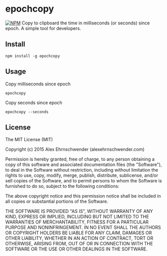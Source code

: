 # epochcopy
[![NPM](https://nodei.co/npm/epochcopy.png?downloads=true)](https://nodei.co/npm/epochcopy/)
Copy to clipboard the time in milliseconds (or seconds) since epoch.  A simple tool for developers.


## Install
    
```shell
npm install -g epochcopy
```


## Usage
Copy milliseconds since epoch
```shell
epochcopy
```
    
Copy seconds since epoch
```shell
epochcopy --seconds
```

## License

The MIT License (MIT)

Copyright (c) 2015 Alex Ehrnschwender (alexehrnschwender.com)

Permission is hereby granted, free of charge, to any person obtaining a copy of
this software and associated documentation files (the "Software"), to deal in
the Software without restriction, including without limitation the rights to
use, copy, modify, merge, publish, distribute, sublicense, and/or sell copies of
the Software, and to permit persons to whom the Software is furnished to do so,
subject to the following conditions:

The above copyright notice and this permission notice shall be included in all
copies or substantial portions of the Software.

THE SOFTWARE IS PROVIDED "AS IS", WITHOUT WARRANTY OF ANY KIND, EXPRESS OR
IMPLIED, INCLUDING BUT NOT LIMITED TO THE WARRANTIES OF MERCHANTABILITY, FITNESS
FOR A PARTICULAR PURPOSE AND NONINFRINGEMENT. IN NO EVENT SHALL THE AUTHORS OR
COPYRIGHT HOLDERS BE LIABLE FOR ANY CLAIM, DAMAGES OR OTHER LIABILITY, WHETHER
IN AN ACTION OF CONTRACT, TORT OR OTHERWISE, ARISING FROM, OUT OF OR IN
CONNECTION WITH THE SOFTWARE OR THE USE OR OTHER DEALINGS IN THE SOFTWARE.


